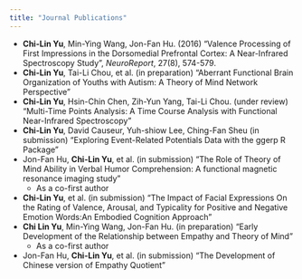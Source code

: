 ```yaml
---
title: "Journal Publications"
---
```

- **Chi-Lin Yu**, Min-Ying Wang, Jon-Fan Hu. (2016) “Valence Processing of First Impressions in the Dorsomedial Prefrontal Cortex: A Near-Infrared Spectroscopy Study”, *NeuroReport*, 27(8), 574-579.
- **Chi-Lin Yu**, Tai-Li Chou, et al. (in preparation) “Aberrant Functional Brain Organization of Youths with Autism: A Theory of Mind Network Perspective”
- **Chi-Lin Yu**, Hsin-Chin Chen, Zih-Yun Yang, Tai-Li Chou. (under review) “Multi-Time Points Analysis: A Time Course Analysis with Functional Near-Infrared Spectroscopy”
- **Chi-Lin Yu**, David Causeur, Yuh-shiow Lee, Ching-Fan Sheu (in submission) “Exploring Event-Related Potentials Data with the ggerp R Package”
- Jon-Fan Hu, **Chi-Lin Yu**, et al. (in submission) “The Role of Theory of Mind Ability in Verbal Humor Comprehension: A functional magnetic resonance imaging study”
    - As a co-first author
- **Chi-Lin Yu**, et al. (in submission) “The Impact of Facial Expressions On the Rating of Valence, Arousal, and Typicality for Positive and Negative Emotion Words:An Embodied Cognition Approach”
- **Chi Lin Yu**, Min-Ying Wang, Jon-Fan Hu. (in preparation) “Early Development of the Relationship between Empathy and Theory of Mind”
    - As a co-first author
- Jon-Fan Hu, **Chi-Lin Yu**, et al. (in submission) “The Development of Chinese version of Empathy Quotient”